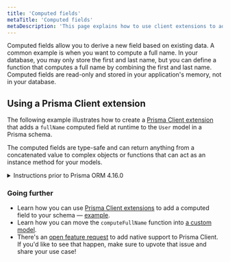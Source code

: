 ```yaml
---
title: 'Computed fields'
metaTitle: 'Computed fields'
metaDescription: 'This page explains how to use client extensions to add computed fields to Prisma models.'
---
```


Computed fields allow you to derive a new field based on existing data. A common example is when you want to compute a full name. In your database, you may only store the first and last name, but you can define a function that computes a full name by combining the first and last name. Computed fields are read-only and stored in your application's memory, not in your database.

## Using a Prisma Client extension

The following example illustrates how to create a [Prisma Client extension](/orm/prisma-client/client-extensions) that adds a `fullName` computed field at runtime to the `User` model in a Prisma schema.

The computed fields are type-safe and can return anything from a concatenated value to complex objects or functions that can act as an instance method for your models.

<details>

<summary>Instructions prior to Prisma ORM 4.16.0</summary>

:::warning

With Prisma Client extensions Generally Available as of Prisma ORM version 4.16.0, the following steps are not recommended. Please use [a client extension](#using-a-prisma-client-extension) to accomplish this.

:::

Prisma Client does not yet natively support computed fields, but, you can define a function that accepts a generic type as an input then extend that generic to ensure it conforms to a specific structure. Finally, you can return that generic with additional computed fields. Let's see how that might look:

In the TypeScript example above, a `User` generic has been defined that extends the `FirstLastName` type. This means that whatever you pass into `computeFullName` must contain `firstName` and `lastName` keys.

A `WithFullName<User>` return type has also been defined, which takes whatever `User` is and tacks on a `fullName` string attribute.

With this function, any object that contains `firstName` and `lastName` keys can compute a `fullName`. Pretty neat, right?

</details>

### Going further

- Learn how you can use [Prisma Client extensions](/orm/prisma-client/client-extensions) to add a computed field to your schema — [example](https://github.com/prisma/prisma-client-extensions/tree/main/computed-fields).
- Learn how you can move the `computeFullName` function into [a custom model](/orm/prisma-client/queries/custom-models).
- There's an [open feature request](https://github.com/prisma/prisma/issues/3394) to add native support to Prisma Client. If you'd like to see that happen, make sure to upvote that issue and share your use case!
